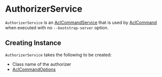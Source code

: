# AuthorizerService

`AuthorizerService` is an [AclCommandService](AclCommandService.md) that is used by [AclCommand](AclCommand.md) when executed with no `--bootstrap-server` option.

## Creating Instance

`AuthorizerService` takes the following to be created:

* <span id="authorizerClassName"> Class name of the authorizer
* <span id="opts"> [AclCommandOptions](AclCommandOptions.md)
